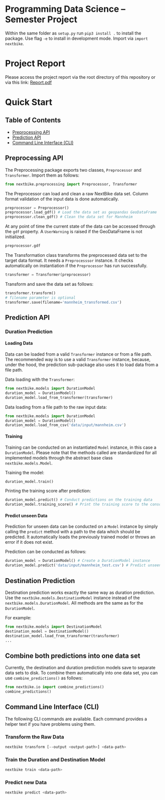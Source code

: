 # Programming Data Science – Semester Project
 Within the same folder as ```setup.py``` run ```pip3 install .``` to install the package. Use flag ```-e``` to install in development mode. Import via ```import nextbike```. 

# Project Report
Please access the project report via the root directory of this repository or via this link: [Report.pdf]()

# Quick Start

## Table of Contents
* [Preprocessing API](#preprocessing-api)
* [Prediction API](#prediction-api)
* [Command Line Interface (CLI)](#command-line-interface-cli)

## Preprocessing API
The Preprocessing package exports two classes, `Preprocessor` and `Transformer`. Import them as follows:
```python
from nextbike.preprocessing import Preprocessor, Transformer
```
The Preprocessor can load and clean a raw NextBike data set. Column format validation of the input data is done automatically.
```python
preprocessor = Preprocessor()
preprocessor.load_gdf() # Load the data set as geopandas GeoDataFrame
preprocessor.clean_gdf() # Clean the data set for Mannheim
```
At any point of time the current state of the data can be accessed through the `gdf` property. A `UserWarning` is raised
if the GeoDataFrame is not initialized.
```python
preprocessor.gdf
```

The Transformation class transforms the preprocessed data set to the target data format. It needs a `Preprocesssor`
instance. It checks automatically on instantiation if the `Preprocessor` has run successfully.
```python
transformer = Transformer(preprocessor)
```

Transform and save the data set as follows:
```python
transformer.transform()
# filename parameter is optional
transformer.save(filename='mannheim_transformed.csv')
```

## Prediction API

### Duration Prediction

#### Loading Data
Data can be loaded from a valid `Transformer` instance or from a file path. The recommended way is to use a valid `Transformer` instance, because, under the hood, the prediction sub-package also uses it to load data from a file path.

Data loading with the `Transformer`:
```python
from nextbike.models import DurationModel
duration_model = DurationModel()
duration_model.load_from_transformer(transformer)
```

Data loading from a file path to the raw input data:
```python
from nextbike.models import DurationModel
duration_model = DurationModel()
duration_model.load_from_csv('data/input/mannheim.csv')
```

#### Training
Training can be conducted on an instantiated `Model` instance, in this case a `DurationModel`. Please note that the methods called are standardized for all implemented models through the abstract base class `nextbike.models.Model`.

Training the model:
```python
duration_model.train()
```

Printing the training score after prediction:
```python
duration_model.predict() # Conduct predictions on the training data
duration_model.training_score() # Print the training score to the console
```

#### Predict unseen Data
Prediction for unseen data can be conducted on a `Model` instance by simply calling the `predict` method with a path to the data which should be predicted. It automatically loads the previously trained model or throws an error if it does not exist.

Prediction can be conducted as follows:
```python
duration_model = DurationModel() # Create a DurationModel instance
duration_model.predict('data/input/mannheim_test.csv') # Predict unseen data with the previously trained model
```

## Destination Prediction
Destination prediction works exactly the same way as duration prediction. Use the `nextbike.models.DestinationModel` instance instead of the `nextbike.models.DurationModel`. All methods are the same as for the `DurationModel`.

For example:
```python
from nextbike.models import DestinationModel
destination_model = DestinationModel()
destination_model.load_from_transformer(transformer)
...
```

## Combine both predictions into one data set
Currently, the destination and duration prediction models save to separate data sets to disk. To combine them automatically into one data set, you can use `combine_predictions()` as follows:
```python
from nextbike.io import combine_predictions()
combine_predictions()
```

## Command Line Interface (CLI)
The following CLI commands are available. Each command provides a helper text if you have problems using them.

### Transform the Raw Data
```bash
nextbike transform [--output <output-path>] <data-path>
```
### Train the Duration and Destination Model
```bash
nextbike train <data-path>
```
### Predict new Data
```bash
nextbike predict <data-path>
```
